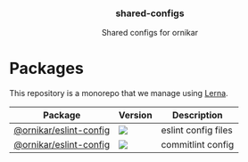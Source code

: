 <h3 align="center">
  shared-configs
</h3>

<p align="center">
  Shared configs for ornikar
</p>

<h1>Packages</h1>

This repository is a monorepo that we manage using [Lerna](https://github.com/lerna/lerna).

| Package | Version | Description |
|---------|---------|-------------|
| [@ornikar/eslint-config](/@ornikar/eslint-config) | <a href="https://npmjs.org/package/@ornikar/eslint-config"><img src="https://img.shields.io/npm/v/@ornikar/eslint-config.svg?style=flat-square"></a> | eslint config files
| [@ornikar/eslint-config](/@ornikar/commitlint-config) | <a href="https://npmjs.org/package/@ornikar/commitlint-config"><img src="https://img.shields.io/npm/v/@ornikar/commitlint-config.svg?style=flat-square"></a> | commitlint config
